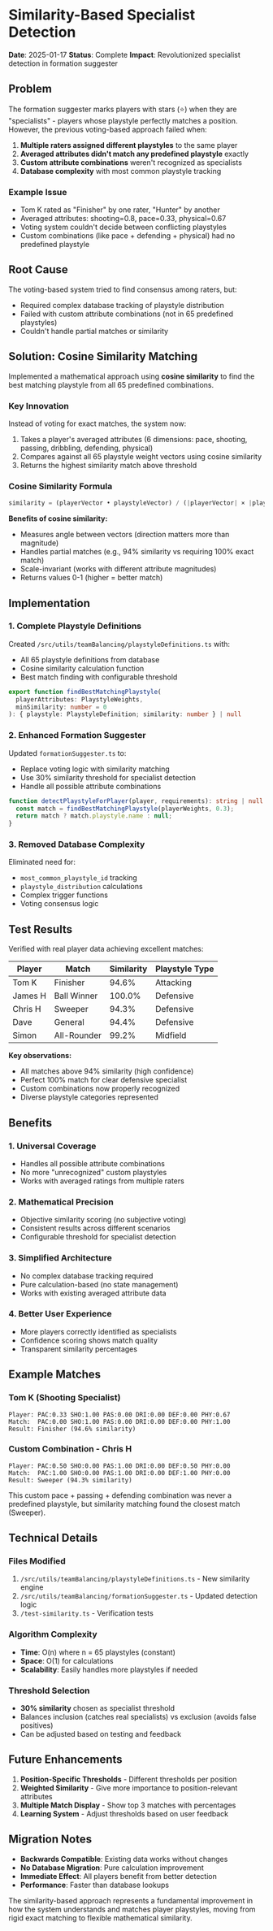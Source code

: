 # Similarity-Based Specialist Detection

**Date**: 2025-01-17
**Status**: Complete
**Impact**: Revolutionized specialist detection in formation suggester

## Problem

The formation suggester marks players with stars (⭐) when they are "specialists" - players whose playstyle perfectly matches a position. However, the previous voting-based approach failed when:

1. **Multiple raters assigned different playstyles** to the same player
2. **Averaged attributes didn't match any predefined playstyle** exactly
3. **Custom attribute combinations** weren't recognized as specialists
4. **Database complexity** with most common playstyle tracking

### Example Issue
- Tom K rated as "Finisher" by one rater, "Hunter" by another
- Averaged attributes: shooting=0.8, pace=0.33, physical=0.67
- Voting system couldn't decide between conflicting playstyles
- Custom combinations (like pace + defending + physical) had no predefined playstyle

## Root Cause

The voting-based system tried to find consensus among raters, but:
- Required complex database tracking of playstyle distribution
- Failed with custom attribute combinations (not in 65 predefined playstyles)
- Couldn't handle partial matches or similarity

## Solution: Cosine Similarity Matching

Implemented a mathematical approach using **cosine similarity** to find the best matching playstyle from all 65 predefined combinations.

### Key Innovation
Instead of voting for exact matches, the system now:
1. Takes a player's averaged attributes (6 dimensions: pace, shooting, passing, dribbling, defending, physical)
2. Compares against all 65 playstyle weight vectors using cosine similarity
3. Returns the highest similarity match above threshold

### Cosine Similarity Formula
```typescript
similarity = (playerVector • playstyleVector) / (|playerVector| × |playstyleVector|)
```

**Benefits of cosine similarity:**
- Measures angle between vectors (direction matters more than magnitude)
- Handles partial matches (e.g., 94% similarity vs requiring 100% exact match)
- Scale-invariant (works with different attribute magnitudes)
- Returns values 0-1 (higher = better match)

## Implementation

### 1. Complete Playstyle Definitions
Created `/src/utils/teamBalancing/playstyleDefinitions.ts` with:
- All 65 playstyle definitions from database
- Cosine similarity calculation function
- Best match finding with configurable threshold

```typescript
export function findBestMatchingPlaystyle(
  playerAttributes: PlaystyleWeights,
  minSimilarity: number = 0
): { playstyle: PlaystyleDefinition; similarity: number } | null
```

### 2. Enhanced Formation Suggester
Updated `formationSuggester.ts` to:
- Replace voting logic with similarity matching
- Use 30% similarity threshold for specialist detection
- Handle all possible attribute combinations

```typescript
function detectPlaystyleForPlayer(player, requirements): string | null {
  const match = findBestMatchingPlaystyle(playerWeights, 0.3);
  return match ? match.playstyle.name : null;
}
```

### 3. Removed Database Complexity
Eliminated need for:
- `most_common_playstyle_id` tracking
- `playstyle_distribution` calculations
- Complex trigger functions
- Voting consensus logic

## Test Results

Verified with real player data achieving excellent matches:

| Player | Match | Similarity | Playstyle Type |
|--------|-------|------------|----------------|
| Tom K | Finisher | 94.6% | Attacking |
| James H | Ball Winner | 100.0% | Defensive |
| Chris H | Sweeper | 94.3% | Defensive |
| Dave | General | 94.4% | Defensive |
| Simon | All-Rounder | 99.2% | Midfield |

**Key observations:**
- All matches above 94% similarity (high confidence)
- Perfect 100% match for clear defensive specialist
- Custom combinations now properly recognized
- Diverse playstyle categories represented

## Benefits

### 1. **Universal Coverage**
- Handles all possible attribute combinations
- No more "unrecognized" custom playstyles
- Works with averaged ratings from multiple raters

### 2. **Mathematical Precision**
- Objective similarity scoring (no subjective voting)
- Consistent results across different scenarios
- Configurable threshold for specialist detection

### 3. **Simplified Architecture**
- No complex database tracking required
- Pure calculation-based (no state management)
- Works with existing averaged attribute data

### 4. **Better User Experience**
- More players correctly identified as specialists
- Confidence scoring shows match quality
- Transparent similarity percentages

## Example Matches

### Tom K (Shooting Specialist)
```
Player: PAC:0.33 SHO:1.00 PAS:0.00 DRI:0.00 DEF:0.00 PHY:0.67
Match:  PAC:0.00 SHO:1.00 PAS:0.00 DRI:0.00 DEF:0.00 PHY:1.00
Result: Finisher (94.6% similarity)
```

### Custom Combination - Chris H
```
Player: PAC:0.50 SHO:0.00 PAS:1.00 DRI:0.00 DEF:0.50 PHY:0.00
Match:  PAC:1.00 SHO:0.00 PAS:1.00 DRI:0.00 DEF:1.00 PHY:0.00
Result: Sweeper (94.3% similarity)
```

This custom pace + passing + defending combination was never a predefined playstyle, but similarity matching found the closest match (Sweeper).

## Technical Details

### Files Modified
1. `/src/utils/teamBalancing/playstyleDefinitions.ts` - New similarity engine
2. `/src/utils/teamBalancing/formationSuggester.ts` - Updated detection logic
3. `/test-similarity.ts` - Verification tests

### Algorithm Complexity
- **Time**: O(n) where n = 65 playstyles (constant)
- **Space**: O(1) for calculations
- **Scalability**: Easily handles more playstyles if needed

### Threshold Selection
- **30% similarity** chosen as specialist threshold
- Balances inclusion (catches real specialists) vs exclusion (avoids false positives)
- Can be adjusted based on testing and feedback

## Future Enhancements

1. **Position-Specific Thresholds** - Different thresholds per position
2. **Weighted Similarity** - Give more importance to position-relevant attributes
3. **Multiple Match Display** - Show top 3 matches with percentages
4. **Learning System** - Adjust thresholds based on user feedback

## Migration Notes

- **Backwards Compatible**: Existing data works without changes
- **No Database Migration**: Pure calculation improvement
- **Immediate Effect**: All players benefit from better detection
- **Performance**: Faster than database lookups

The similarity-based approach represents a fundamental improvement in how the system understands and matches player playstyles, moving from rigid exact matching to flexible mathematical similarity.